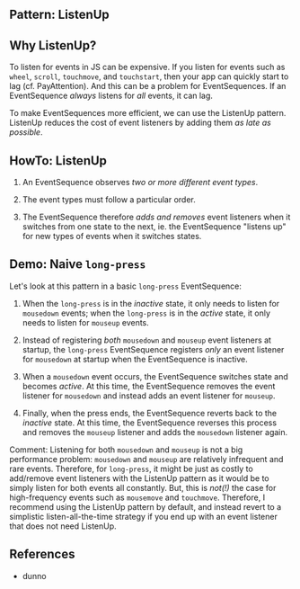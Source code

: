 ## Pattern: ListenUp

## Why ListenUp?

To listen for events in JS can be expensive. If you listen for events such as `wheel`, `scroll`, `touchmove`, and `touchstart`, then your app can quickly start to lag (cf. PayAttention). And this can be a problem for EventSequences. If an EventSequence *always* listens for *all* events, it can lag. 

To make EventSequences more efficient, we can use the ListenUp pattern. ListenUp reduces the cost of event listeners by adding them *as late as possible*.

## HowTo: ListenUp
 
1. An EventSequence observes *two or more different event types*. 

2. The event types must follow a particular order.

3. The EventSequence therefore *adds and removes* event listeners when it switches from one state to the next, ie. the EventSequence "listens up" for new types of events when it switches states.

## Demo: Naive `long-press`

Let's look at this pattern in a basic `long-press` EventSequence:

1. When the `long-press` is in the *inactive* state, it only needs to listen for `mousedown` events; when the `long-press` is in the *active* state, it only needs to listen for `mouseup` events. 

2. Instead of registering *both* `mousedown` and `mouseup` event listeners at startup, the `long-press` EventSequence registers *only* an event listener for `mousedown` at startup when the EventSequence is inactive.

3. When a `mousedown` event occurs, the EventSequence switches state and becomes *active*. At this time, the EventSequence removes the event listener for `mousedown` and instead adds an event listener for `mouseup`.

4. Finally, when the press ends, the EventSequence reverts back to the *inactive* state. At this time, the EventSequence reverses this process and removes the `mouseup` listener and adds the `mousedown` listener again. 

<pretty-printer href="./demo/long-press-ListenUp.js"></pretty-printer>

Comment: Listening for both `mousedown` and `mouseup` is not a big performance problem: `mousedown` and `mouseup` are relatively infrequent and rare events. Therefore, for `long-press`, it might be just as costly to add/remove event listeners with the ListenUp pattern as it would be to simply listen for both events all constantly. But, this is *not(!)* the case for high-frequency events such as `mousemove` and `touchmove`. Therefore, I recommend using the ListenUp pattern by default, and instead revert to a simplistic listen-all-the-time strategy if you end up with an event listener that does not need ListenUp.

## References

 * dunno
